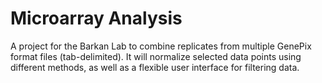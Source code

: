 # Microarray Analysis

A project for the Barkan Lab to combine replicates from multiple GenePix format files (tab-delimited). It will normalize selected data points using different methods, as well as a flexible user interface for filtering data.
